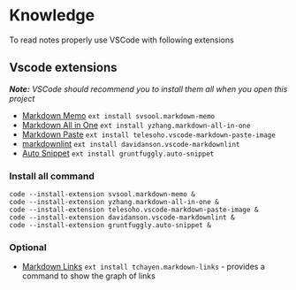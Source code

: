 # Knowledge

To read notes properly use VSCode with following extensions

## Vscode extensions

***Note:** VSCode should recommend you to install them all when you open this project*

- [Markdown Memo](https://marketplace.visualstudio.com/items?itemName=svsool.markdown-memo) `ext install svsool.markdown-memo`
- [Markdown All in One](https://marketplace.visualstudio.com/items?itemName=yzhang.markdown-all-in-one) `ext install yzhang.markdown-all-in-one`
- [Markdown Paste](https://marketplace.visualstudio.com/items?itemName=telesoho.vscode-markdown-paste-image) `ext install telesoho.vscode-markdown-paste-image`
- [markdownlint](https://marketplace.visualstudio.com/items?itemName=DavidAnson.vscode-markdownlint) `ext install davidanson.vscode-markdownlint`
- [Auto Snippet](https://marketplace.visualstudio.com/items?itemName=Gruntfuggly.auto-snippet) `ext install gruntfuggly.auto-snippet`

### Install all command

    code --install-extension svsool.markdown-memo &
    code --install-extension yzhang.markdown-all-in-one &
    code --install-extension telesoho.vscode-markdown-paste-image &
    code --install-extension davidanson.vscode-markdownlint &
    code --install-extension gruntfuggly.auto-snippet &

### Optional

- [Markdown Links](https://marketplace.visualstudio.com/items?itemName=tchayen.markdown-links) `ext install tchayen.markdown-links` - provides a command to show the graph of links
